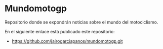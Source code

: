 # Mundomotogp

Repositorio donde se expondrán noticias sobre el mundo del motociclismo.

En el siguiente enlace está publicado este repositorio:
- https://github.com/jairogarciapanos/mundomotogp.git